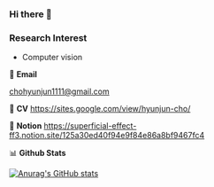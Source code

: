 ### Hi there 👋

### Research Interest

- Computer vision


📧 **Email**

chohyunjun1111@gmail.com

📧 **CV**
https://sites.google.com/view/hyunjun-cho/

📧 **Notion**
https://superficial-effect-ff3.notion.site/125a30ed40f94e9f84e86a8bf9467fc4

📊 **Github Stats**

[![Anurag's GitHub stats](https://github-readme-stats.vercel.app/api?username=chohj1111)](https://github.com/anuraghazra/github-readme-stats)


